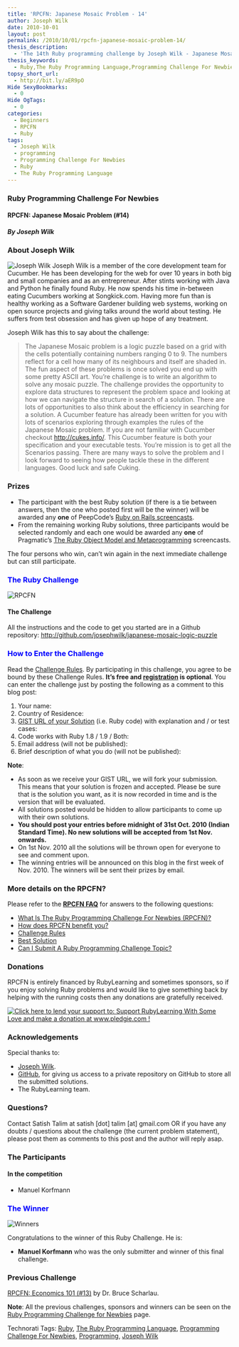 ```yaml
---
title: 'RPCFN: Japanese Mosaic Problem - 14'
author: Joseph Wilk
date: 2010-10-01
layout: post
permalink: /2010/10/01/rpcfn-japanese-mosaic-problem-14/
thesis_description:
  - 'The 14th Ruby programming challenge by Joseph Wilk - Japanese Mosaic Problem.'
thesis_keywords:
  - Ruby,The Ruby Programming Language,Programming Challenge For Newbies,Programming,Joseph Wilk
topsy_short_url:
  - http://bit.ly/aER9pO
Hide SexyBookmarks:
  - 0
Hide OgTags:
  - 0
categories:
  - Beginners
  - RPCFN
  - Ruby
tags:
  - Joseph Wilk
  - programming
  - Programming Challenge For Newbies
  - Ruby
  - The Ruby Programming Language
---
```

<div>
  <h3>
    Ruby Programming Challenge For Newbies
  </h3>
  
  <h4>
    RPCFN: Japanese Mosaic Problem (#14)
  </h4>
  
  <h5>
    By Joseph Wilk
  </h5>
  
  <h3>
    About Joseph Wilk
  </h3>
  
  <p class="block">
    <img class="alignright" title="Joseph Wilk" src="http://rubylearning.com/images/josephwilk.jpeg" alt="Joseph Wilk" /> Joseph Wilk is a member of the core development team for Cucumber. He has been developing for the web for over 10 years in both big and small companies and as an entrepreneur. After stints working with Java and Python he finally found Ruby. He now spends his time in-between eating Cucumbers working at Songkick.com. Having more fun than is healthy working as a Software Gardener building web systems, working on open source projects and giving talks around the world about testing. He suffers from test obsession and has given up hope of any treatment.
  </p>
  
  <p>
    Joseph Wilk has this to say about the challenge:
  </p>
  
  <blockquote>
    <p>
      The Japanese Mosaic problem is a logic puzzle based on a grid with the cells potentially containing numbers ranging 0 to 9. The numbers reflect for a cell how many of its neighbours and itself are shaded in. The fun aspect of these problems is once solved you end up with some pretty ASCII art. You&#8217;re challenge is to write an algorithm to solve any mosaic puzzle. The challenge provides the opportunity to explore data structures to represent the problem space and looking at how we can navigate the structure in search of a solution. There are lots of opportunities to also think about the efficiency in searching for a solution. A Cucumber feature has already been written for you with lots of scenarios exploring through examples the rules of the Japanese Mosaic problem. If you are not familiar with Cucumber checkout <a href="http://cukes.info/">http://cukes.info/</a>. This Cucumber feature is both your specification and your executable tests. You&#8217;re mission is to get all the Scenarios passing. There are many ways to solve the problem and I look forward to seeing how people tackle these in the different languages. Good luck and safe Cuking.
    </p>
  </blockquote>
  
  <h3>
    Prizes
  </h3>
  
  <ul>
    <li>
      The participant with the best Ruby solution (if there is a tie between answers, then the one who posted first will be the winner) will be awarded any <b>one</b> of PeepCode&#8217;s <a href="http://peepcode.com/screencasts/ruby-on-rails">Ruby on Rails screencasts</a>.
    </li>
    <li>
      From the remaining working Ruby solutions, three participants would be selected randomly and each one would be awarded any <b>one</b> of Pragmatic&#8217;s <a href='http://www.pragprog.com/screencasts/v-dtrubyom/the-ruby-object-model-and-metaprogramming'>The Ruby Object Model and Metaprogramming</a> screencasts.
    </li>
  </ul>
  
  <p>
    The four persons who win, can&#8217;t win again in the next immediate challenge but can still participate.
  </p>
  
  <h3 style="color:#0000FF;">
    The Ruby Challenge
  </h3>
  
  <p>
    <img class="alignright" src='http://rubylearning.com/images/rubypc.jpg' style="border: 0px none ;" alt="RPCFN" title="Ruby Programming Challenge For Newbies" />
  </p>
  
  <h4>
    The Challenge
  </h4>
  
  <p>
    All the instructions and the code to get you started are in a Github repository: <a href="http://github.com/josephwilk/japanese-mosaic-logic-puzzle">http://github.com/josephwilk/japanese-mosaic-logic-puzzle</a>
  </p>
  
  <h3 style="color:#0000FF;">
    How to Enter the Challenge
  </h3>
  
  <p>
    Read the <a href="http://rubylearning.com/blog/ruby-programming-challenge-faq/index.php#rpc6">Challenge Rules</a>. By participating in this challenge, you agree to be bound by these Challenge Rules. <b>It&#8217;s free and <a href="http://rubylearning.com/blog/wp-login.php?action=register">registration</a> is optional</b>. You can enter the challenge just by posting the following as a comment to this blog post:
  </p>
  
  <ol>
    <li>
      Your name:
    </li>
    <li>
      Country of Residence:
    </li>
    <li>
      <a href="http://rubylearning.com/blog/ruby-programming-challenge-faq/#rpc5">GIST URL of your Solution</a> (i.e. Ruby code) with explanation and / or test cases:
    </li>
    <li>
      Code works with Ruby 1.8 / 1.9 / Both:
    </li>
    <li>
      Email address (will not be published):
    </li>
    <li>
      Brief description of what you do (will not be published):
    </li>
  </ol>
  
  <p>
    <b>Note</b>:
  </p>
  
  <ul>
    <li>
      As soon as we receive your GIST URL, we will fork your submission. This means that your solution is frozen and accepted. Please be sure that is the solution you want, as it is now recorded in time and is the version that will be evaluated.
    </li>
    <li>
      All solutions posted would be hidden to allow participants to come up with their own solutions.
    </li>
    <li>
      <b>You should post your entries before midnight of 31st Oct. 2010 (Indian Standard Time). No new solutions will be accepted from 1st Nov. onwards.</b>
    </li>
    <li>
      On 1st Nov. 2010 all the solutions will be thrown open for everyone to see and comment upon.
    </li>
    <li>
      The winning entries will be announced on this blog in the first week of Nov. 2010. The winners will be sent their prizes by email.
    </li>
  </ul>
  
  <h3>
    More details on the RPCFN?
  </h3>
  
  <p>
    Please refer to the <b><a href="http://rubylearning.com/blog/ruby-programming-challenge-faq/">RPCFN FAQ</a></b> for answers to the following questions:
  </p>
  
  <ul>
    <li>
      <a href="http://rubylearning.com/blog/ruby-programming-challenge-faq/index.php#rpc1">What Is The Ruby Programming Challenge For Newbies (RPCFN)?</a>
    </li>
    <li>
      <a href="http://rubylearning.com/blog/ruby-programming-challenge-faq/index.php#rpc2">How does RPCFN benefit you?</a>
    </li>
    <li>
      <a href="http://rubylearning.com/blog/ruby-programming-challenge-faq/index.php#rpc6">Challenge Rules</a>
    </li>
    <li>
      <a href="http://rubylearning.com/blog/ruby-programming-challenge-faq/index.php#rpc3">Best Solution</a>
    </li>
    <li>
      <a href="http://rubylearning.com/blog/ruby-programming-challenge-faq/index.php#rpc4">Can I Submit A Ruby Programming Challenge Topic?</a>
    </li>
  </ul>
  
  <h3>
    Donations
  </h3>
  
  <p>
    RPCFN is entirely financed by RubyLearning and sometimes sponsors, so if you enjoy solving Ruby problems and would like to give something back by helping with the running costs then any donations are gratefully received.
  </p>
  
  <p>
    <a href='http://www.pledgie.com/campaigns/12553'><img alt='Click here to lend your support to: Support RubyLearning With Some Love and make a donation at www.pledgie.com !' src='http://www.pledgie.com/campaigns/12553.png?skin_name=chrome' style='border:0px;' /></a>
  </p>
  
  <h3>
    Acknowledgements
  </h3>
  
  <p>
    Special thanks to:
  </p>
  
  <ul>
    <li>
      <a href="http://blog.josephwilk.net/">Joseph Wilk</a>.
    </li>
    <li>
      <a href="http://github.com/">GitHub</a>, for giving us access to a private repository on GitHub to store all the submitted solutions.
    </li>
    <li>
      The RubyLearning team.
    </li>
  </ul>
  
  <h3>
    Questions?
  </h3>
  
  <p>
    Contact Satish Talim at satish [dot] talim [at] gmail.com OR if you have any doubts / questions about the challenge (the current problem statement), please post them as comments to this post and the author will reply asap.
  </p>
  
  <h3>
    The Participants
  </h3>
  
  <h4>
    In the competition
  </h4>
  
  <ul>
    <li>
      Manuel Korfmann
    </li>
  </ul>
  
  <h3 style="color:#0000FF;">
    The Winner
  </h3>
  
  <p>
    <img class="alignright" src='http://rubylearning.com/images/winner_icon_1.png' style="border: 0px none ;" alt="Winners" />
  </p>
  
  <p>
    Congratulations to the winner of this Ruby Challenge. He is:
  </p>
  
  <ul>
    <li>
      <b>Manuel Korfmann</b> who was the only submitter and winner of this final challenge.
    </li>
  </ul>
  
  <h3>
    Previous Challenge
  </h3>
  
  <p>
    <a href="http://rubylearning.com/blog/2010/08/31/rpcfn-economics-101-13/">RPCFN: Economics 101 (#13)</a> by Dr. Bruce Scharlau.
  </p>
  
  <p>
    <b>Note</b>: All the previous challenges, sponsors and winners can be seen on the <a href="http://ruby-challenge.rubylearning.org/">Ruby Programming Challenge for Newbies</a> page.
  </p>
</div>

Technorati Tags: <a href="http://technorati.com/tag/Ruby" rel="tag">Ruby</a>, <a href="http://technorati.com/tag/The+Ruby+Programming+Language" rel="tag">The Ruby Programming Language</a>, <a href="http://technorati.com/tag/Programming+Challenge+For+Newbies" rel="tag">Programming Challenge For Newbies</a>, <a href="http://technorati.com/tag/Programming" rel="tag">Programming</a>, <a href="http://technorati.com/tag/Joseph+Wilk" rel="tag">Joseph Wilk</a>

